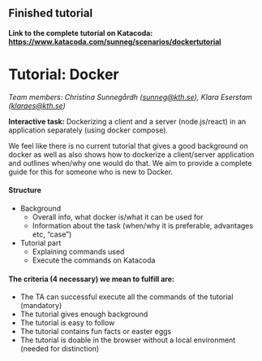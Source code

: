 ## Finished tutorial
**Link to the complete tutorial on Katacoda: https://www.katacoda.com/sunneg/scenarios/dockertutorial**


# Tutorial: Docker
*Team members: Christina Sunnegårdh (sunneg@kth.se), Klara Eserstam (klaraes@kth.se)*


**Interactive task:** Dockerizing a client and a server (node.js/react) in an application  separately (using docker compose).

We feel like there is no current tutorial that gives a good background on docker as well as also shows how to dockerize a client/server application and outlines when/why one would do that. We aim to provide a complete guide for this for someone who is new to Docker.

#### Structure
- Background
    - Overall info, what docker is/what it can be used for
    - Information about the task (when/why it is preferable, advantages etc, “case”)
- Tutorial part
    - Explaining commands used
    - Execute the commands on Katacoda



#### The criteria (4 necessary) we mean to fulfill are:
- The TA can successful execute all the commands of the tutorial (mandatory)
- The tutorial gives enough background
- The tutorial is easy to follow
- The tutorial contains fun facts or easter eggs
- The tutorial is doable in the browser without a local environment (needed for distinction)

